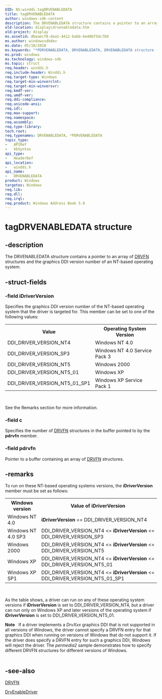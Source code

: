 ```yaml
---
UID: NS:winddi.tagDRVENABLEDATA
title: tagDRVENABLEDATA
author: windows-sdk-content
description: The DRVENABLEDATA structure contains a pointer to an array of DRVFN structures and the graphics DDI version number of an NT-based operating system.
old-location: display\drvenabledata.htm
old-project: display
ms.assetid: dbeaecf8-dea1-4412-babb-6e40bf5dc7b0
ms.author: windowssdkdev
ms.date: 05/10/2018
ms.keywords: "*PDRVENABLEDATA, DRVENABLEDATA, DRVENABLEDATA structure [Display Devices], PDRVENABLEDATA, PDRVENABLEDATA structure pointer [Display Devices], display.drvenabledata, grstrcts_d39f1feb-36e3-4fc6-b580-5b428dbeebd0.xml, tagDRVENABLEDATA, winddi/DRVENABLEDATA, winddi/PDRVENABLEDATA"
ms.prod: windows
ms.technology: windows-sdk
ms.topic: struct
req.header: winddi.h
req.include-header: Winddi.h
req.target-type: Windows
req.target-min-winverclnt: 
req.target-min-winversvr: 
req.kmdf-ver: 
req.umdf-ver: 
req.ddi-compliance: 
req.unicode-ansi: 
req.idl: 
req.max-support: 
req.namespace: 
req.assembly: 
req.type-library: 
tech.root: 
req.typenames: DRVENABLEDATA, *PDRVENABLEDATA
topic_type:
-	APIRef
-	kbSyntax
api_type:
-	HeaderDef
api_location:
-	winddi.h
api_name:
-	DRVENABLEDATA
product: Windows
targetos: Windows
req.lib: 
req.dll: 
req.irql: 
req.product: Windows Address Book 5.0
---
```


# tagDRVENABLEDATA structure


## -description


The DRVENABLEDATA structure contains a pointer to an array of <a href="https://msdn.microsoft.com/library/windows/hardware/ff556221">DRVFN</a> structures and the graphics DDI version number of an NT-based operating system.


## -struct-fields




### -field iDriverVersion

Specifies the graphics DDI version number of the NT-based operating system that the driver is targeted for. This member can be set to one of the following values:

<table>
<tr>
<th>Value</th>
<th>Operating System Version</th>
</tr>
<tr>
<td>
DDI_DRIVER_VERSION_NT4

</td>
<td>
Windows NT 4.0

</td>
</tr>
<tr>
<td>
DDI_DRIVER_VERSION_SP3

</td>
<td>
Windows NT 4.0 Service Pack 3

</td>
</tr>
<tr>
<td>
DDI_DRIVER_VERSION_NT5

</td>
<td>
Windows 2000

</td>
</tr>
<tr>
<td>
DDI_DRIVER_VERSION_NT5_01

</td>
<td>
Windows XP

</td>
</tr>
<tr>
<td>
DDI_DRIVER_VERSION_NT5_01_SP1

</td>
<td>
Windows XP Service Pack 1

</td>
</tr>
</table>
 

See the Remarks section for more information.


### -field c

Specifies the number of <a href="https://msdn.microsoft.com/library/windows/hardware/ff556221">DRVFN</a> structures in the buffer pointed to by the <b>pdrvfn</b> member.


### -field pdrvfn

Pointer to a buffer containing an array of <a href="https://msdn.microsoft.com/library/windows/hardware/ff556221">DRVFN</a> structures.


## -remarks



To run on these NT-based operating systems versions, the <b>iDriverVersion</b> member must be set as follows:

<table>
<tr>
<th>Windows version</th>
<th>Value of iDriverVersion</th>
</tr>
<tr>
<td>
Windows NT 4.0

</td>
<td>
<b>iDriverVersion</b> == DDI_DRIVER_VERSION_NT4

</td>
</tr>
<tr>
<td>
Windows NT 4.0 SP3

</td>
<td>
DDI_DRIVER_VERSION_NT4 &lt;= <b>iDriverVersion</b> &lt;= DDI_DRIVER_VERSION_SP3

</td>
</tr>
<tr>
<td>
Windows 2000

</td>
<td>
DDI_DRIVER_VERSION_NT4 &lt;= <b>iDriverVersion</b> &lt;= DDI_DRIVER_VERSION_NT5

</td>
</tr>
<tr>
<td>
Windows XP

</td>
<td>
DDI_DRIVER_VERSION_NT4 &lt;= <b>iDriverVersion</b> &lt;= DDI_DRIVER_VERSION_NT5_01

</td>
</tr>
<tr>
<td>
Windows XP SP1

</td>
<td>
DDI_DRIVER_VERSION_NT4 &lt;= <b>iDriverVersion</b> &lt;= DDI_DRIVER_VERSION_NT5_01_SP1

</td>
</tr>
</table>
 

As the table shows, a driver can run on any of these operating system versions if <b>iDriverVersion</b> is set to DDI_DRIVER_VERSION_NT4, but a driver can run only on Windows XP and later versions of the operating system if <b>iDriverVersion</b> is set to DDI_DRIVER_VERSION_NT5_01.

<div class="alert"><b>Note</b>  
     If a driver implements a <i>DrvXxx</i> graphics DDI that is not supported in all versions of Windows, the driver cannot specify a DRVFN entry for that graphics DDI when running on versions of Windows that do not support it. If the driver does specify a DRVFN entry for such a graphics DDI, Windows will reject the driver. The <i>permedia2</i> sample demonstrates how to specify different DRVFN structures for different versions of Windows.</div>
<div> </div>



## -see-also




<a href="https://msdn.microsoft.com/library/windows/hardware/ff556221">DRVFN</a>



<a href="https://msdn.microsoft.com/library/windows/hardware/ff556210">DrvEnableDriver</a>
 

 

